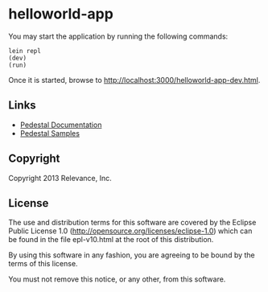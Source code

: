 # helloworld-app

You may start the application by running the following commands:

```
lein repl
(dev)
(run)
```

Once it is started, browse to [http://localhost:3000/helloworld-app-dev.html](http://localhost:3000/helloworld-app-dev.html).


## Links

* [Pedestal Documentation](http://pedestal.io/documentation/)
* [Pedestal Samples](http://pedestal.io/#sample)

Copyright
---------
Copyright 2013 Relevance, Inc.

License
-------
The use and distribution terms for this software are covered by the
Eclipse Public License 1.0 (http://opensource.org/licenses/eclipse-1.0)
which can be found in the file epl-v10.html at the root of this distribution.

By using this software in any fashion, you are agreeing to be bound by
the terms of this license.

You must not remove this notice, or any other, from this software.
